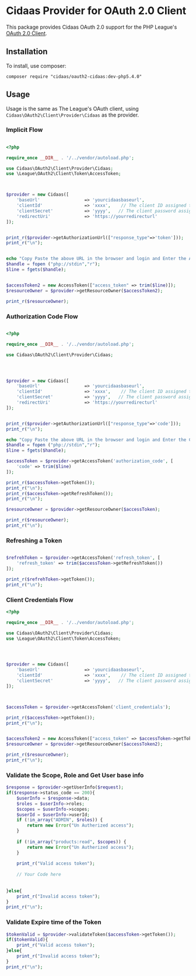 # Cidaas Provider for OAuth 2.0 Client


This package provides Cidaas OAuth 2.0 support for the PHP League's [OAuth 2.0 Client](https://github.com/thephpleague/oauth2-client).

## Installation

To install, use composer:

```
composer require "cidaas/oauth2-cidaas:dev-php5.4.0"
```

## Usage

Usage is the same as The League's OAuth client, using `Cidaas\OAuth2\Client\Provider\Cidaas` as the provider.


### Implicit Flow

```php

<?php

require_once __DIR__ . '/../vendor/autoload.php';

use Cidaas\OAuth2\Client\Provider\Cidaas;
use \League\OAuth2\Client\Token\AccessToken;



$provider = new Cidaas([
    'baseUrl'                 => 'yourcidaasbaseurl',
    'clientId'                => 'xxxx',    // The client ID assigned to you by the provider
    'clientSecret'            => 'yyyy',   // The client password assigned to you by the provider
    'redirectUri'             => 'https://yourredirecturl'
]);


print_r($provider->getAuthorizationUrl(["response_type"=>'token']));
print_r("\n");


echo "Copy Paste the above URL in the browser and login and Enter the Access Token : ";
$handle = fopen ("php://stdin","r");
$line = fgets($handle);


$accessToken2 = new AccessToken(["access_token" => trim($line)]);
$resourceOwner = $provider->getResourceOwner($accessToken2);

print_r($resourceOwner);

```



### Authorization Code Flow

```php

<?php

require_once __DIR__ . '/../vendor/autoload.php';

use Cidaas\OAuth2\Client\Provider\Cidaas;




$provider = new Cidaas([
    'baseUrl'                 => 'yourcidaasbaseurl',
    'clientId'                => 'xxxx',    // The client ID assigned to you by the provider
    'clientSecret'            => 'yyyy',   // The client password assigned to you by the provider
    'redirectUri'             => 'https://yourredirecturl'
]);


print_r($provider->getAuthorizationUrl(["response_type"=>'code']));
print_r("\n");

echo "Copy Paste the above URL in the browser and login and Enter the Code : ";
$handle = fopen ("php://stdin","r");
$line = fgets($handle);

$accessToken = $provider->getAccessToken('authorization_code', [
    'code' => trim($line)
]);

print_r($accessToken->getToken());
print_r("\n");
print_r($accessToken->getRefreshToken());
print_r("\n");

$resourceOwner = $provider->getResourceOwner($accessToken);

print_r($resourceOwner);
print_r("\n");


```

### Refreshing a Token

```php

$refrehToken = $provider->getAccessToken('refresh_token', [
    'refresh_token' => trim($accessToken->getRefreshToken())
]);

print_r($refrehToken->getToken());
print_r("\n");

```

### Client Credentials Flow

```php
<?php

require_once __DIR__ . '/../vendor/autoload.php';

use Cidaas\OAuth2\Client\Provider\Cidaas;
use \League\OAuth2\Client\Token\AccessToken;




$provider = new Cidaas([
    'baseUrl'                 => 'yourcidaasbaseurl',
    'clientId'                => 'xxxx',    // The client ID assigned to you by the provider
    'clientSecret'            => 'yyyy',   // The client password assigned to you by the provider
]);



$accessToken = $provider->getAccessToken('client_credentials');

print_r($accessToken->getToken());
print_r("\n");


$accessToken2 = new AccessToken(["access_token" => $accessToken->getToken()]);
$resourceOwner = $provider->getResourceOwner($accessToken2);

print_r($resourceOwner);
print_r("\n");
```


### Validate the Scope, Role and Get User base info


```php
$response = $provider->getUserInfo($request);
if($response->status_code == 200){
    $userInfo = $response->data;
    $roles = $userInfo->roles;
    $scopes = $userInfo->scopes;
    $userId = $userInfo->userId;
    if (!in_array("ADMIN", $roles)) {
        return new Error("Un Autherized access");
    }
    
    if (!in_array("products:read", $scopes)) {
        return new Error("Un Autherized access");
    }
  
    print_r("Valid access token");
    
    // Your Code here
    
    
}else{
    print_r("Invalid access token");
}
print_r("\n");
```




### Validate Expire time of the Token 


```php
$tokenValid = $provider->validateToken($accessToken->getToken());
if($tokenValid){
    print_r("Valid access token");
}else{
    print_r("Invalid access token");
}
print_r("\n");
```




